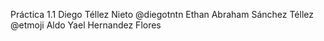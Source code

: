 Práctica 1.1
Diego Téllez Nieto @diegotntn
Ethan Abraham Sánchez Téllez @etmoji
Aldo Yael Hernandez Flores


